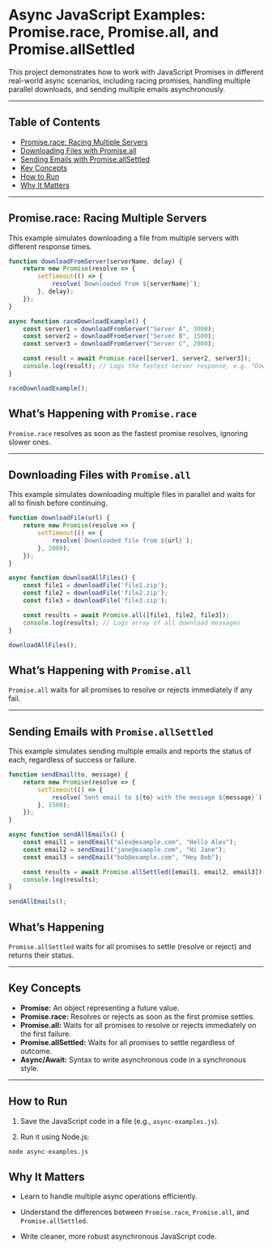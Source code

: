 # Async JavaScript Examples: Promise.race, Promise.all, and Promise.allSettled

This project demonstrates how to work with JavaScript Promises in different real-world async scenarios, including racing promises, handling multiple parallel downloads, and sending multiple emails asynchronously.

---

## Table of Contents

- [Promise.race: Racing Multiple Servers](#promiserace-racing-multiple-servers)
- [Downloading Files with Promise.all](#downloading-files-with-promiseall)
- [Sending Emails with Promise.allSettled](#sending-emails-with-promiseallsettled)
- [Key Concepts](#key-concepts)
- [How to Run](#how-to-run)
- [Why It Matters](#why-it-matters)

---

## Promise.race: Racing Multiple Servers

This example simulates downloading a file from multiple servers with different response times.

```js
function downloadFromServer(serverName, delay) {
    return new Promise(resolve => {
        setTimeout(() => {
            resolve(`Downloaded from ${serverName}`);
        }, delay);
    });
}

async function raceDownloadExample() {
    const server1 = downloadFromServer("Server A", 3000);
    const server2 = downloadFromServer("Server B", 1500);
    const server3 = downloadFromServer("Server C", 2000);

    const result = await Promise.race([server1, server2, server3]);
    console.log(result); // Logs the fastest server response, e.g. "Downloaded from Server B"
}

raceDownloadExample();
```

## What’s Happening with `Promise.race`

`Promise.race` resolves as soon as the fastest promise resolves, ignoring slower ones.

---

## Downloading Files with `Promise.all`

This example simulates downloading multiple files in parallel and waits for all to finish before continuing.

```js
function downloadFile(url) {
    return new Promise(resolve => {
        setTimeout(() => {
            resolve(`Downloaded file from ${url}`);
        }, 2000);
    });
}

async function downloadAllFiles() {
    const file1 = downloadFile('file1.zip');
    const file2 = downloadFile('file2.zip');
    const file3 = downloadFile('file3.zip');

    const results = await Promise.all([file1, file2, file3]);
    console.log(results); // Logs array of all download messages
}

downloadAllFiles();
```

## What’s Happening with `Promise.all`

`Promise.all` waits for all promises to resolve or rejects immediately if any fail.

---

## Sending Emails with `Promise.allSettled`

This example simulates sending multiple emails and reports the status of each, regardless of success or failure.

```js
function sendEmail(to, message) {
    return new Promise(resolve => {
        setTimeout(() => {
            resolve(`Sent email to ${to} with the message ${message}`);
        }, 1500);
    });
}

async function sendAllEmails() {
    const email1 = sendEmail("alex@example.com", "Hello Alex");
    const email2 = sendEmail("jane@example.com", "Hi Jane");
    const email3 = sendEmail("bob@example.com", "Hey Bob");

    const results = await Promise.allSettled([email1, email2, email3]);
    console.log(results);
}

sendAllEmails();
```

## What’s Happening

`Promise.allSettled` waits for all promises to settle (resolve or reject) and returns their status.

---

## Key Concepts

- **Promise:** An object representing a future value.
- **Promise.race:** Resolves or rejects as soon as the first promise settles.
- **Promise.all:** Waits for all promises to resolve or rejects immediately on the first failure.
- **Promise.allSettled:** Waits for all promises to settle regardless of outcome.
- **Async/Await:** Syntax to write asynchronous code in a synchronous style.

---

## How to Run

1. Save the JavaScript code in a file (e.g., `async-examples.js`).

2. Run it using Node.js:

```bash
node async-examples.js
```

## Why It Matters

- Learn to handle multiple async operations efficiently.

- Understand the differences between `Promise.race`, `Promise.all`, and `Promise.allSettled`.

- Write cleaner, more robust asynchronous JavaScript code.

